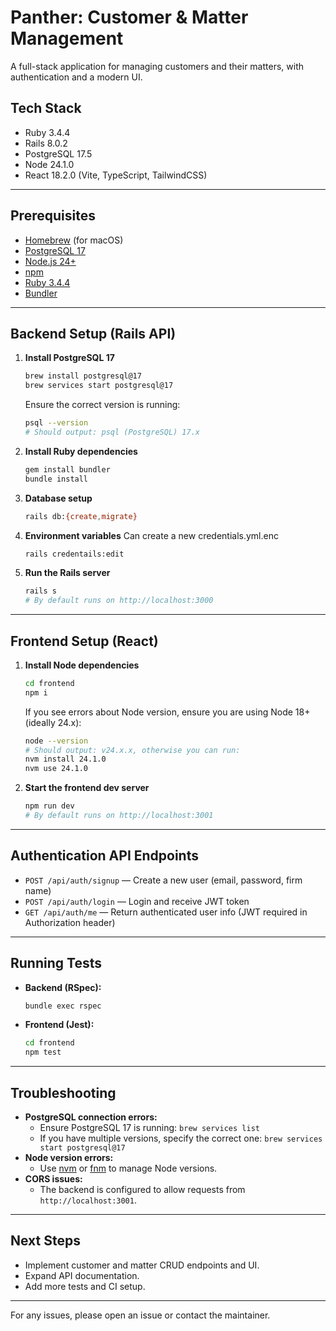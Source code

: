 # Panther: Customer & Matter Management

A full-stack application for managing customers and their matters, with authentication and a modern UI.

## Tech Stack
- Ruby 3.4.4
- Rails 8.0.2
- PostgreSQL 17.5
- Node 24.1.0
- React 18.2.0 (Vite, TypeScript, TailwindCSS)

---

## Prerequisites
- [Homebrew](https://brew.sh/) (for macOS)
- [PostgreSQL 17](https://www.postgresql.org/download/)
- [Node.js 24+](https://nodejs.org/en/download)
- [npm](https://www.npmjs.com/)
- [Ruby 3.4.4](https://www.ruby-lang.org/en/downloads/)
- [Bundler](https://bundler.io/)

---

## Backend Setup (Rails API)

1. **Install PostgreSQL 17**
   ```sh
   brew install postgresql@17
   brew services start postgresql@17
   ```
   Ensure the correct version is running:
   ```sh
   psql --version
   # Should output: psql (PostgreSQL) 17.x
   ```

2. **Install Ruby dependencies**
   ```sh
   gem install bundler
   bundle install
   ```

3. **Database setup**
   ```sh
   rails db:{create,migrate}
   ```

4. **Environment variables**
   Can create a new credentials.yml.enc
   ```sh
   rails credentails:edit
   ```

5. **Run the Rails server**
   ```sh
   rails s
   # By default runs on http://localhost:3000
   ```

---

## Frontend Setup (React)

1. **Install Node dependencies**
   ```sh
   cd frontend
   npm i
   ```
   If you see errors about Node version, ensure you are using Node 18+ (ideally 24.x):
   ```sh
   node --version
   # Should output: v24.x.x, otherwise you can run:
   nvm install 24.1.0
   nvm use 24.1.0
   ```

2. **Start the frontend dev server**
   ```sh
   npm run dev
   # By default runs on http://localhost:3001
   ```

---

## Authentication API Endpoints

- `POST /api/auth/signup` — Create a new user (email, password, firm name)
- `POST /api/auth/login` — Login and receive JWT token
- `GET /api/auth/me` — Return authenticated user info (JWT required in Authorization header)

---

## Running Tests

- **Backend (RSpec):**
  ```sh
  bundle exec rspec
  ```
- **Frontend (Jest):**
  ```sh
  cd frontend
  npm test
  ```

---

## Troubleshooting
- **PostgreSQL connection errors:**
  - Ensure PostgreSQL 17 is running: `brew services list`
  - If you have multiple versions, specify the correct one: `brew services start postgresql@17`
- **Node version errors:**
  - Use [nvm](https://github.com/nvm-sh/nvm) or [fnm](https://github.com/Schniz/fnm) to manage Node versions.
- **CORS issues:**
  - The backend is configured to allow requests from `http://localhost:3001`.

---

## Next Steps
- Implement customer and matter CRUD endpoints and UI.
- Expand API documentation.
- Add more tests and CI setup.

---

For any issues, please open an issue or contact the maintainer.